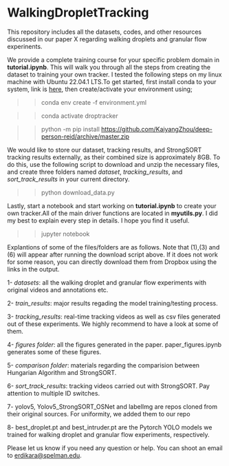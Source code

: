 # WalkingDropletTracking
This repository includes all the datasets, codes, and other resources discussed in our paper X regarding walking droplets and granular flow experinents. 


We provide a complete training course for your specific problem domain in **tutorial.ipynb**. This will walk you through all the steps from creating the dataset to training your own tracker. I tested the following steps on my linux machine with Ubuntu 22.04.1 LTS.To get started, first install conda to your system, link is  [here](https://conda.io/projects/conda/en/latest/user-guide/install/index.html), then create/activate your environment using;


>> conda env create -f environment.yml


>> conda activate droptracker


>> python -m pip install https://github.com/KaiyangZhou/deep-person-reid/archive/master.zip



We would like to store our dataset, tracking results, and StrongSORT tracking results externally, as their combined size is approximately 8GB. To do this, use the following script to download and unzip the necessary files, and create three folders named *dataset*, *tracking_results*, and *sort_track_results* in your current directory.


>> python download_data.py


Lastly, start a notebook and start working on **tutorial.ipynb** to create your own tracker.All of the main driver functions are located in **myutils.py**. I did my best to explain every step in details. I hope you find it useful. 



>> jupyter notebook



Explantions of some of the files/folders are as follows. Note that (1),(3) and (6) will appear after running the download script above. If it does not work for some reason, you can directly download them from Dropbox using the links in the output.



1- *datasets*: all the walking droplet and granular flow experiments with original videos and annotations etc.


2- *train_results*: major results regading the model training/testing process. 


3- *tracking_results*:  real-time tracking videos as well as csv files generated out of these experiments. We highly recommend to have a look at some of them.


4- *figures folder*:  all the figures generated in the paper. paper_figures.ipynb generates some of these figures. 


5- *comparison folder*:  materials regarding the comparision between Hungarian Algorithm and StrongSORT.


6- *sort_track_results*:  tracking videos carried out with StrongSORT. Pay attention to multiple ID switches.


7- yolov5, Yolov5_StrongSORT_OSNet and labelImg are repos cloned from their original sources. For uniformity, we added them to our repo


8- best_droplet.pt and best_intruder.pt are the Pytorch YOLO models we trained for walking droplet and granular flow experiments, respectively. 




Please let us know if you need any question or help. You can shoot an email to erdikara@spelman.edu.
